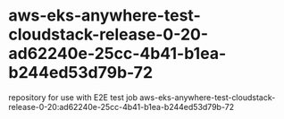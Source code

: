 # aws-eks-anywhere-test-cloudstack-release-0-20-ad62240e-25cc-4b41-b1ea-b244ed53d79b-72
repository for use with E2E test job aws-eks-anywhere-test-cloudstack-release-0-20:ad62240e-25cc-4b41-b1ea-b244ed53d79b-72
